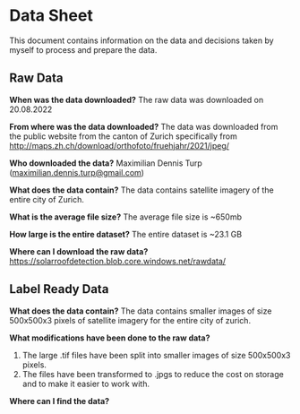 # Data Sheet 

This document contains information on the data and decisions taken by myself
to process and prepare the data.

## Raw Data

**When was the data downloaded?**
The raw data was downloaded on 20.08.2022

**From where was the data downloaded?**
The data was downloaded from the public website from the canton of Zurich 
specifically from http://maps.zh.ch/download/orthofoto/fruehjahr/2021/jpeg/

**Who downloaded the data?**
Maximilian Dennis Turp (maximilian.dennis.turp@gmail.com)

**What does the data contain?**
The data contains satellite imagery of the entire city of Zurich.

**What is the average file size?**
The average file size is ~650mb

**How large is the entire dataset?**
The entire dataset is ~23.1 GB

**Where can I download the raw data?**
https://solarroofdetection.blob.core.windows.net/rawdata/

## Label Ready Data

**What does the data contain?**
The data contains smaller images of size 500x500x3 pixels of satellite imagery
for the entire city of zurich.

**What modifications have been done to the raw data?**
1) The large .tif files have been split into smaller images of size 500x500x3 pixels.
2) The files have been transformed to .jpgs to reduce the cost on storage and to make it easier to work with.

**Where can I find the data?** 
